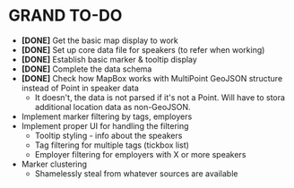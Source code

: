 # GRAND TO-DO

* **[DONE]** Get the basic map display to work
* **[DONE]** Set up core data file for speakers (to refer when working)
* **[DONE]** Establish basic marker & tooltip display
* **[DONE]** Complete the data schema
* **[DONE]** Check how MapBox works with MultiPoint GeoJSON structure instead of Point in speaker data
  * It doesn't, the data is not parsed if it's not a Point. Will have to stora additional location data as non-GeoJSON.
* Implement marker filtering by tags, employers
* Implement proper UI for handling the filtering
  * Tooltip styling - info about the speakers
  * Tag filtering for multiple tags (tickbox list)
  * Employer filtering for employers with X or more speakers
* Marker clustering
  * Shamelessly steal from whatever sources are available
